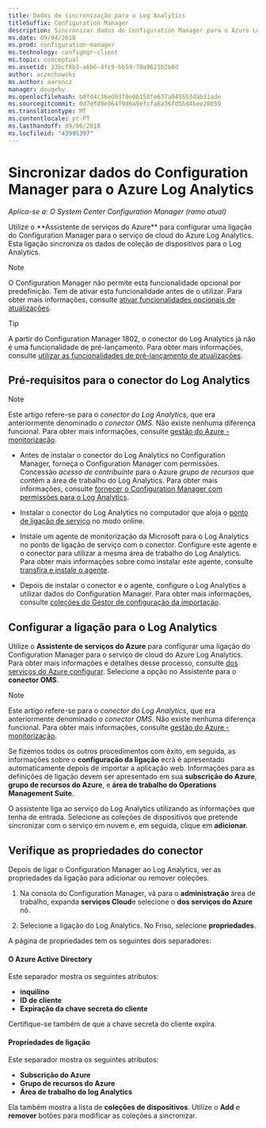 ```yaml
---
title: Dados de sincronização para o Log Analytics
titleSuffix: Configuration Manager
description: Sincronizar dados do Configuration Manager para o Azure Log Analytics.
ms.date: 09/04/2018
ms.prod: configuration-manager
ms.technology: configmgr-client
ms.topic: conceptual
ms.assetid: 33bcf8b3-a6b6-4fc9-bb59-70a9621b2b0d
author: aczechowski
ms.author: aaroncz
manager: dougeby
ms.openlocfilehash: b0fd4c36ed03f0e0b158fe637a045553dab31ade
ms.sourcegitcommit: 0d7efd9e064f9d6a9efcfa6a36fd55d4bee20059
ms.translationtype: MT
ms.contentlocale: pt-PT
ms.lasthandoff: 09/06/2018
ms.locfileid: "43995397"
---
```

#  <a name="sync-data-from-configuration-manager-to-azure-log-analytics"></a>Sincronizar dados do Configuration Manager para o Azure Log Analytics

*Aplica-se a: O System Center Configuration Manager (ramo atual)*

<!--1258052--> Utilize o **Assistente de serviços do Azure** para configurar uma ligação do Configuration Manager para o serviço de cloud do Azure Log Analytics. Esta ligação sincroniza os dados de coleção de dispositivos para o Log Analytics. 

> [!Note]  
> O Configuration Manager não permite esta funcionalidade opcional por predefinição. Tem de ativar esta funcionalidade antes de o utilizar. Para obter mais informações, consulte [ativar funcionalidades opcionais de atualizações](/sccm/core/servers/manage/install-in-console-updates#bkmk_options).<!--505213-->  

> [!TIP]
> A partir do Configuration Manager 1802, o conector do Log Analytics já não é uma funcionalidade de pré-lançamento. Para obter mais informações, consulte [utilizar as funcionalidades de pré-lançamento de atualizações](/sccm/core/servers/manage/pre-release-features).



## <a name="prerequisites-for-the-log-analytics-connector"></a>Pré-requisitos para o conector do Log Analytics

> [!Note]  
> Este artigo refere-se para o *conector do Log Analytics*, que era anteriormente denominado o *conector OMS*. Não existe nenhuma diferença funcional. Para obter mais informações, consulte [gestão do Azure - monitorização](https://docs.microsoft.com/azure/monitoring/#operations-management-suite).  

- Antes de instalar o conector do Log Analytics no Configuration Manager, forneça o Configuration Manager com permissões. Concessão *acesso de contribuinte* para o Azure *grupo de recursos* que contém a área de trabalho do Log Analytics. Para obter mais informações, consulte [fornecer o Configuration Manager com permissões para o Log Analytics](https://docs.microsoft.com/azure/log-analytics/log-analytics-sccm#grant-configuration-manager-with-permissions-to-log-analytics).  

- Instalar o conector do Log Analytics no computador que aloja o [ponto de ligação de serviço](/sccm/core/servers/deploy/configure/about-the-service-connection-point) no modo online.  

- Instale um agente de monitorização da Microsoft para o Log Analytics no ponto de ligação de serviço com o conector. Configure este agente e o conector para utilizar a mesma área de trabalho do Log Analytics. Para obter mais informações sobre como instalar este agente, consulte [transfira e instale o agente](https://docs.microsoft.com/azure/log-analytics/log-analytics-sccm#download-and-install-the-agent).  

- Depois de instalar o conector e o agente, configure o Log Analytics a utilizar dados do Configuration Manager. Para obter mais informações, consulte [coleções do Gestor de configuração da importação](https://docs.microsoft.com/azure/log-analytics/log-analytics-sccm#import-collections).  



## <a name="configure-the-connection-to-log-analytics"></a>Configurar a ligação para o Log Analytics

Utilize o **Assistente de serviços do Azure** para configurar uma ligação do Configuration Manager para o serviço de cloud do Azure Log Analytics. Para obter mais informações e detalhes desse processo, consulte [dos serviços do Azure configurar](https://docs.microsoft.com/sccm/core/servers/deploy/configure/azure-services-wizard). Selecione a opção no Assistente para o **conector OMS**. 

> [!Note]  
> Este artigo refere-se para o *conector do Log Analytics*, que era anteriormente denominado o *conector OMS*. Não existe nenhuma diferença funcional. Para obter mais informações, consulte [gestão do Azure - monitorização](https://docs.microsoft.com/azure/monitoring/#operations-management-suite).  

Se fizemos todos os outros procedimentos com êxito, em seguida, as informações sobre o **configuração da ligação** ecrã é apresentado automaticamente depois de importar a aplicação web. Informações para as definições de ligação devem ser apresentado em sua **subscrição do Azure**, **grupo de recursos do Azure**, e **área de trabalho do Operations Management Suite**.

O assistente liga ao serviço do Log Analytics utilizando as informações que tenha de entrada. Selecione as coleções de dispositivos que pretende sincronizar com o serviço em nuvem e, em seguida, clique em **adicionar**.


## <a name="verify-the-connector-properties"></a>Verifique as propriedades do conector

Depois de ligar o Configuration Manager ao Log Analytics, ver as propriedades da ligação para adicionar ou remover coleções. 

1. Na consola do Configuration Manager, vá para o **administração** área de trabalho, expanda **serviços Cloud**e selecione o **dos serviços do Azure** nó.  

2. Selecione a ligação do Log Analytics. No Friso, selecione **propriedades**.  

A página de propriedades tem os seguintes dois separadores:  

#### <a name="azure-active-directory"></a>O Azure Active Directory
Este separador mostra os seguintes atributos: 
- **inquilino**  
- **ID de cliente**  
- **Expiração da chave secreta do cliente**  

Certifique-se também de que a chave secreta do cliente expira.

#### <a name="connection-properties"></a>Propriedades de ligação
Este separador mostra os seguintes atributos: 
- **Subscrição do Azure**  
- **Grupo de recursos do Azure**  
- **Área de trabalho do log Analytics**  

Ela também mostra a lista de **coleções de dispositivos**. Utilize o **Add** e **remover** botões para modificar as coleções a sincronizar.
